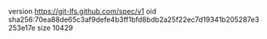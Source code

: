 version https://git-lfs.github.com/spec/v1
oid sha256:70ea88de65c3af9defe4b3ff1bfd8bdb2a25f22ec7d19341b205287e3253e17e
size 10429

